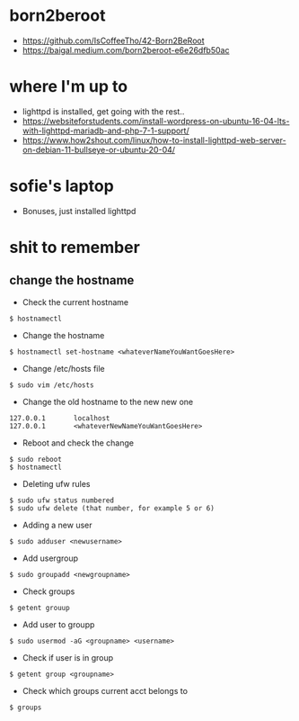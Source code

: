 # born2beroot

- https://github.com/IsCoffeeTho/42-Born2BeRoot
- https://baigal.medium.com/born2beroot-e6e26dfb50ac

# where I'm up to

- lighttpd is installed, get going with the rest..
- https://websiteforstudents.com/install-wordpress-on-ubuntu-16-04-lts-with-lighttpd-mariadb-and-php-7-1-support/
- https://www.how2shout.com/linux/how-to-install-lighttpd-web-server-on-debian-11-bullseye-or-ubuntu-20-04/

# sofie's laptop

- Bonuses, just installed lighttpd

# shit to remember
## change the hostname

- Check the current hostname
```
$ hostnamectl
```
- Change the hostname
```
$ hostnamectl set-hostname <whateverNameYouWantGoesHere>
```
- Change /etc/hosts file
```
$ sudo vim /etc/hosts
```
- Change the old hostname to the new new one
```
127.0.0.1       localhost
127.0.0.1       <whateverNewNameYouWantGoesHere>
```
- Reboot and check the change
```
$ sudo reboot
$ hostnamectl
```
- Deleting ufw rules
```
$ sudo ufw status numbered
$ sudo ufw delete (that number, for example 5 or 6)
```
- Adding a new user
```
$ sudo adduser <newusername>
```
- Add usergroup
```
$ sudo groupadd <newgroupname>
```
- Check groups
```
$ getent grouup
```
- Add user to groupp
```
$ sudo usermod -aG <groupname> <username>
```
- Check if user is in group
```
$ getent group <groupname>
```
- Check which groups current acct belongs to
```
$ groups
```

